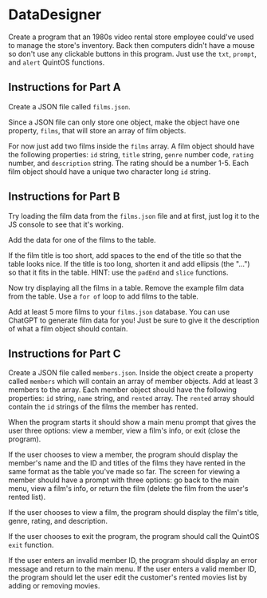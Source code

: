 # DataDesigner

Create a program that an 1980s video rental store employee could've used to manage the store's inventory. Back then computers didn't have a mouse so don't use any clickable buttons in this program. Just use the `txt`, `prompt`, and `alert` QuintOS functions.

## Instructions for Part A

Create a JSON file called `films.json`.

Since a JSON file can only store one object, make the object have one property, `films`, that will store an array of film objects.

For now just add two films inside the `films` array. A film object should have the following properties: `id` string, `title` string, `genre` number code, `rating` number, and `description` string. The rating should be a number 1-5. Each film object should have a unique two character long `id` string.

## Instructions for Part B

Try loading the film data from the `films.json` file and at first, just log it to the JS console to see that it's working.

Add the data for one of the films to the table.

If the film title is too short, add spaces to the end of the title so that the table looks nice. If the title is too long, shorten it and add ellipsis (the "...") so that it fits in the table. HINT: use the `padEnd` and `slice` functions.

Now try displaying all the films in a table. Remove the example film data from the table. Use a `for of` loop to add films to the table.

Add at least 5 more films to your `films.json` database. You can use ChatGPT to generate film data for you! Just be sure to give it the description of what a film object should contain.

## Instructions for Part C

Create a JSON file called `members.json`. Inside the object create a property called `members` which will contain an array of member objects. Add at least 3 members to the array. Each member object should have the following properties: `id` string, `name` string, and `rented` array. The `rented` array should contain the `id` strings of the films the member has rented.

When the program starts it should show a main menu prompt that gives the user three options: view a member, view a film's info, or exit (close the program).

If the user chooses to view a member, the program should display the member's name and the ID and titles of the films they have rented in the same format as the table you've made so far. The screen for viewing a member should have a prompt with three options: go back to the main menu, view a film's info, or return the film (delete the film from the user's rented list).

If the user chooses to view a film, the program should display the film's title, genre, rating, and description.

If the user chooses to exit the program, the program should call the QuintOS `exit` function.

If the user enters an invalid member ID, the program should display an error message and return to the main menu. If the user enters a valid member ID, the program should let the user edit the customer's rented movies list by adding or removing movies.
